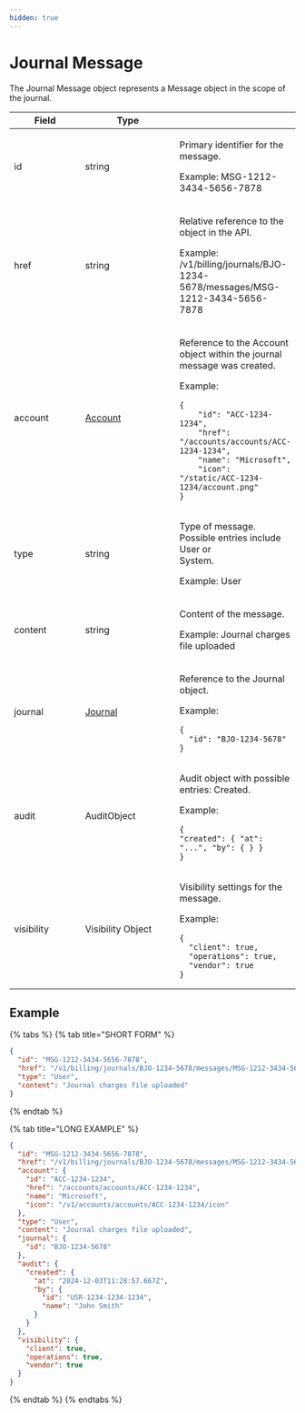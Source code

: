 ```yaml
---
hidden: true
---
```


# Journal Message

The Journal Message object represents a Message object in the scope of the journal.

<table><thead><tr><th width="143">Field</th><th width="193">Type</th><th></th></tr></thead><tbody><tr><td>id</td><td>string</td><td><p>Primary identifier for the message.  </p><p>Example: MSG-1212-3434-5656-7878</p></td></tr><tr><td>href</td><td>string</td><td><p>Relative reference to the object in the API. </p><p>Example: /v1/billing/journals/BJO-1234-5678/messages/MSG-1212-3434-5656-7878</p></td></tr><tr><td>account</td><td><a href="../accounts-api/account/">Account</a></td><td><p>Reference to the Account object within the journal message was created. </p><p>Example:</p><pre class="language-json" data-overflow="wrap" data-line-numbers><code class="lang-json">{
    "id": "ACC-1234-1234",
    "href": "/accounts/accounts/ACC-1234-1234",
    "name": "Microsoft",
    "icon": "/static/ACC-1234-1234/account.png"
}
</code></pre></td></tr><tr><td>type</td><td>string</td><td><p>Type of message. Possible entries include User or<br>System.</p><p>Example: User</p></td></tr><tr><td>content</td><td>string</td><td><p>Content of the message. </p><p>Example: Journal charges file uploaded</p></td></tr><tr><td>journal</td><td><a href="journal/">Journal</a></td><td><p>Reference to the Journal object. </p><p>Example:</p><pre data-overflow="wrap" data-line-numbers><code>{
  "id": "BJO-1234-5678"
}
</code></pre></td></tr><tr><td>audit</td><td>AuditObject</td><td><p>Audit object with possible entries: Created. </p><p>Example:</p><pre data-overflow="wrap" data-line-numbers><code>{
"created": { "at": "...", "by": { } }
}
</code></pre></td></tr><tr><td>visibility</td><td>Visibility Object</td><td><p>Visibility settings for the message. </p><p>Example:</p><pre data-overflow="wrap" data-line-numbers><code>{
  "client": true,
  "operations": true,
  "vendor": true
}
</code></pre></td></tr></tbody></table>

## Example <a href="#example" id="example"></a>

{% tabs %}
{% tab title="SHORT FORM" %}
```json
{
  "id": "MSG-1212-3434-5656-7878",
  "href": "/v1/billing/journals/BJO-1234-5678/messages/MSG-1212-3434-5656-7878",
  "type": "User",
  "content": "Journal charges file uploaded"
}
```
{% endtab %}

{% tab title="LONG EXAMPLE" %}
```json
{
  "id": "MSG-1212-3434-5656-7878",
  "href": "/v1/billing/journals/BJO-1234-5678/messages/MSG-1212-3434-5656-7878",
  "account": {
    "id": "ACC-1234-1234",
    "href": "/accounts/accounts/ACC-1234-1234",
    "name": "Microsoft",
    "icon": "/v1/accounts/accounts/ACC-1234-1234/icon"
  },
  "type": "User",
  "content": "Journal charges file uploaded",
  "journal": {
    "id": "BJO-1234-5678"
  },
  "audit": {
    "created": { 
      "at": "2024-12-03T11:28:57.667Z", 
      "by": {
        "id": "USR-1234-1234-1234",
        "name": "John Smith"
      }
    }
  },
  "visibility": {
    "client": true,
    "operations": true,
    "vendor": true
  }
}
```
{% endtab %}
{% endtabs %}

